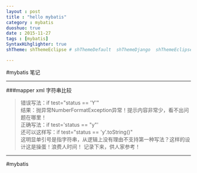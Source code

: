```yaml
---
layout : post
title : "hello mybatis"
category : mybatis
duoshuo: true
date : 2015-11-27
tags : [mybatis]
SyntaxHihglighter: true
shTheme: shThemeEclipse # shThemeDefault  shThemeDjango  shThemeEclipse  shThemeEmacs  shThemeFadeToGrey  shThemeMidnight  shThemeRDark

---
```

#mybatis 笔记

---
###mapper xml 字符串比较
>错误写法：if test="status == 'Y'"  
结果：抛异常NumberFormatException异常！提示内容非常少，看不出问题在哪里！  
正确写法：if test='status == "y"'  
还可以这样写：if test="status == 'y'.toString()"  
这明显单引号是指字符串，从逻辑上没有理由不支持第一种写法？这样的设计这是操蛋！浪费人时间！
记录下来，供人家参考！
---

#mybatis
